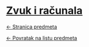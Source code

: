 # [Zvuk i računala](https://www.github.com/studosi-fer/ZIR)
[<- Stranica predmeta](https://www.fer.unizg.hr/predmet/zir_a)

[<- Povratak na listu predmeta](https://www.github.com/studosi/FER)
